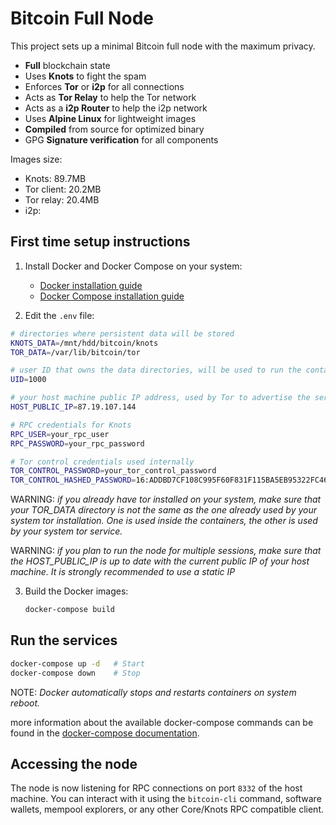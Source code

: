 # Bitcoin Full Node

This project sets up a minimal Bitcoin full node with the maximum privacy.

- **Full** blockchain state
- Uses **Knots** to fight the spam
- Enforces **Tor** or **i2p** for all connections
- Acts as **Tor Relay** to help the Tor network
- Acts as a **i2p Router** to help the i2p network
- Uses **Alpine Linux** for lightweight images
- **Compiled** from source for optimized binary
- GPG **Signature verification** for all components

Images size:
- Knots: 89.7MB
- Tor client: 20.2MB
- Tor relay: 20.4MB
- i2p: 

## First time setup instructions

1. Install Docker and Docker Compose on your system:
    - [Docker installation guide](https://docs.docker.com/engine/install/)
    - [Docker Compose installation guide](https://docs.docker.com/compose/install/standalone)

2. Edit the `.env` file:
```bash
# directories where persistent data will be stored
KNOTS_DATA=/mnt/hdd/bitcoin/knots
TOR_DATA=/var/lib/bitcoin/tor

# user ID that owns the data directories, will be used to run the containers
UID=1000

# your host machine public IP address, used by Tor to advertise the service
HOST_PUBLIC_IP=87.19.107.144

# RPC credentials for Knots
RPC_USER=your_rpc_user
RPC_PASSWORD=your_rpc_password

# Tor control credentials used internally
TOR_CONTROL_PASSWORD=your_tor_control_password
TOR_CONTROL_HASHED_PASSWORD=16:ADDBD7CF108C995F60F831F115BA5EB95322FC4645433CDEB8948A57DF
```

WARNING: *if you already have tor installed on your system, make sure that your TOR_DATA directory is not the same as the one already used by your system tor installation. One is used inside the containers, the other is used by your system tor service.*

WARNING: *if you plan to run the node for multiple sessions, make sure that the HOST_PUBLIC_IP is up to date with the current public IP of your host machine. It is strongly recommended to use a static IP*

3. Build the Docker images:
   ```bash
   docker-compose build
   ```

## Run the services

```bash
docker-compose up -d   # Start
docker-compose down    # Stop
```

NOTE: *Docker automatically stops and restarts containers on system reboot.*

more information about the available docker-compose commands can be found in the [docker-compose documentation](https://docs.docker.com/reference/cli/docker/compose/).

## Accessing the node

The node is now listening for RPC connections on port `8332` of the host machine. You can interact with it using the `bitcoin-cli` command, software wallets, mempool explorers, or any other Core/Knots RPC compatible client.
